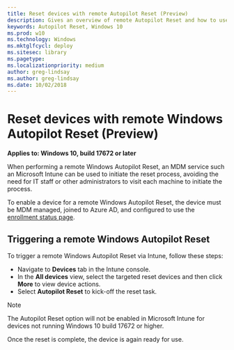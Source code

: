 ```yaml
---
title: Reset devices with remote Autopilot Reset (Preview)
description: Gives an overview of remote Autopilot Reset and how to use it.
keywords: Autopilot Reset, Windows 10
ms.prod: w10
ms.technology: Windows
ms.mktglfcycl: deploy
ms.sitesec: library
ms.pagetype:
ms.localizationpriority: medium
author: greg-lindsay
ms.author: greg-lindsay
ms.date: 10/02/2018
---
```


# Reset devices with remote Windows Autopilot Reset (Preview)

**Applies to: Windows 10, build 17672 or later**

When performing a remote Windows Autopilot Reset, an MDM service such an Microsoft Intune can be used to initiate the reset process, avoiding the need for IT staff or other administrators to visit each machine to initiate the process.

To enable a device for a remote Windows Autopilot Reset, the device must be MDM managed, joined to Azure AD, and configured to use the [enrollment status page](enrollment-status.md).

## Triggering a remote Windows Autopilot Reset

To trigger a remote Windows Autopilot Reset via Intune, follow these steps:
 
-   Navigate to **Devices** tab in the Intune console. 
-   In the **All devices** view, select the targeted reset devices and then click **More** to view device actions. 
-   Select **Autopilot Reset** to kick-off the reset task. 

>[!NOTE]
>The Autopilot Reset option will not be enabled in Microsoft Intune for devices not running Windows 10 build 17672 or higher.

Once the reset is complete, the device is again ready for use.
 